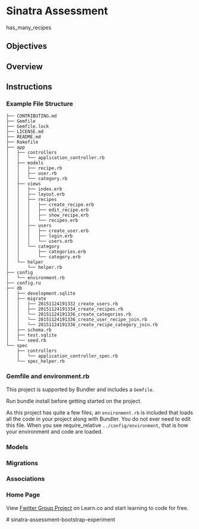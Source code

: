 # Sinatra Assessment

has_many_recipes

## Objectives

## Overview

## Instructions

### Example File Structure

```
├── CONTRIBUTING.md
├── Gemfile
├── Gemfile.lock
├── LICENSE.md
├── README.md
├── Rakefile
├── app
│   ├── controllers
│   │   └── application_controller.rb
│   ├── models
│   │   ├── recipe.rb
│   │   ├── user.rb
│   │   └── category.rb
│   ├── views
│   │   ├── index.erb
│   │   ├── layout.erb
│   │   ├── recipes
│   │   │   ├── create_recipe.erb
│   │   │   ├── edit_recipe.erb
│   │   │   ├── show_recipe.erb
│   │   │   └── recipes.erb
│   │   ├── users
│   │   │   ├── create_user.erb
│   │   │   ├── login.erb
│   │   │   └── users.erb
│   │   └── category
│   │       ├── categories.erb
│   │       └── category.erb
│   └── helper
│       └── helper.rb
├── config
│   └── environment.rb
├── config.ru
├── db
│   ├── development.sqlite
│   ├── migrate
│   │   ├── 20151124191332_create_users.rb
│   │   ├── 20151124191334_create_recipes.rb
│   │   └── 20151124191336_create_categories.rb
│   │   └── 20151124191336_create_user_recipe_join.rb
│   │   └── 20151124191336_create_recipe_category_join.rb
│   ├── schema.rb
│   ├── test.sqlite
│   └── seed.rb
└── spec
    ├── controllers
    │   └── application_controller_spec.rb
    └── spec_helper.rb
```

### Gemfile and environment.rb

This project is supported by Bundler and includes a `Gemfile`.

Run bundle install before getting started on the project.

As this project has quite a few files, an `environment.rb` is included that loads all the code in your project along with Bundler. You do not ever need to edit this file. When you see require_relative `../config/environment`, that is how your environment and code are loaded.

### Models

### Migrations

### Associations

### Home Page

<p data-visibility='hidden'>View <a href='https://learn.co/lessons/sinatra-fwitter-group-project' title='Fwitter Group Project'>Fwitter Group Project</a> on Learn.co and start learning to code for free.</p>
# sinatra-assessment-bootstrap-experiment
